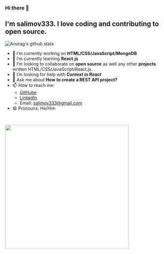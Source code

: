### Hi there 👋 
<!--
**salimov333/salimov333** is a ✨ _special_ ✨ repository because its `README.md` (this file) appears on your GitHub profile.-->

## I'm salimov333. I love coding and contributing to open source.

 ![Anurag's github stats](https://github-readme-stats.vercel.app/api?username=salimov333&count_private=true&show_icons=true&theme=dark) 


 - 🔭 I’m currently working on **HTML/CSS/JavaScript/MongoDB**
 - 🌱 I’m currently learning **React.js**
 - 👯 I’m looking to collaborate on **open source** as well any other **projects** written HTML/CSS/JavaScript/React.js.
 - 🤔 I’m looking for help with ***Context in React***
 - 💬 Ask me about **How to create a REST API project?**
 - 📫 How to reach me: 
    - [GitHube](https://github.com/salimov333/) 
    - [LinkedIn](https://www.linkedin.com/in/salem-helwani/)
    - Email: salimov333@gmail.com
 - 😄 Pronouns: He/Him
 <br>

<code><img width = "400" height="auto" src="https://www.thebalancecareers.com/thmb/4WhFttV-u-0LZtb8LwXlfcI30RE=/1333x1000/smart/filters:no_upscale()/web-developer-job-description-salary-and-skills-2061841_final-01-1daf6d8219bd49a089189b4e8c6a7e4d.png"></code>

